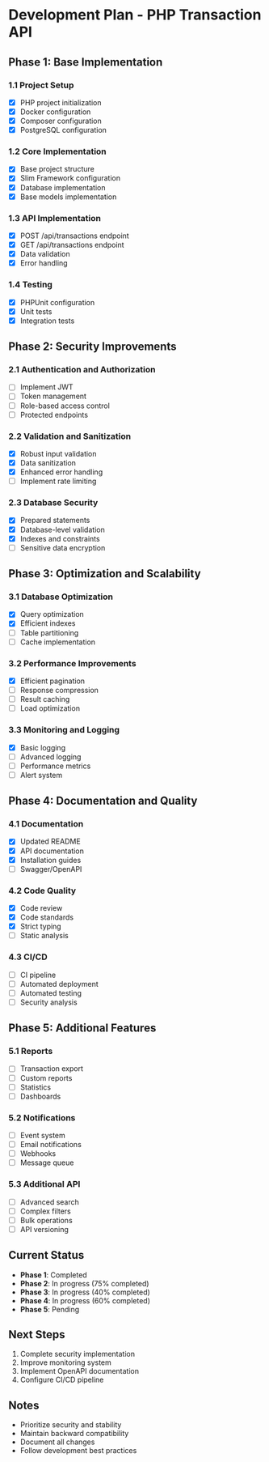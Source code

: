 # Development Plan - PHP Transaction API

## Phase 1: Base Implementation 

### 1.1 Project Setup 
- [x] PHP project initialization
- [x] Docker configuration
- [x] Composer configuration
- [x] PostgreSQL configuration

### 1.2 Core Implementation 
- [x] Base project structure
- [x] Slim Framework configuration
- [x] Database implementation
- [x] Base models implementation

### 1.3 API Implementation 
- [x] POST /api/transactions endpoint
- [x] GET /api/transactions endpoint
- [x] Data validation
- [x] Error handling

### 1.4 Testing 
- [x] PHPUnit configuration
- [x] Unit tests
- [x] Integration tests

## Phase 2: Security Improvements 

### 2.1 Authentication and Authorization
- [ ] Implement JWT
- [ ] Token management
- [ ] Role-based access control
- [ ] Protected endpoints

### 2.2 Validation and Sanitization
- [x] Robust input validation
- [x] Data sanitization
- [x] Enhanced error handling
- [ ] Implement rate limiting

### 2.3 Database Security
- [x] Prepared statements
- [x] Database-level validation
- [x] Indexes and constraints
- [ ] Sensitive data encryption

## Phase 3: Optimization and Scalability 

### 3.1 Database Optimization
- [x] Query optimization
- [x] Efficient indexes
- [ ] Table partitioning
- [ ] Cache implementation

### 3.2 Performance Improvements
- [x] Efficient pagination
- [ ] Response compression
- [ ] Result caching
- [ ] Load optimization

### 3.3 Monitoring and Logging
- [x] Basic logging
- [ ] Advanced logging
- [ ] Performance metrics
- [ ] Alert system

## Phase 4: Documentation and Quality 

### 4.1 Documentation
- [x] Updated README
- [x] API documentation
- [x] Installation guides
- [ ] Swagger/OpenAPI

### 4.2 Code Quality
- [x] Code review
- [x] Code standards
- [x] Strict typing
- [ ] Static analysis

### 4.3 CI/CD
- [ ] CI pipeline
- [ ] Automated deployment
- [ ] Automated testing
- [ ] Security analysis

## Phase 5: Additional Features 

### 5.1 Reports
- [ ] Transaction export
- [ ] Custom reports
- [ ] Statistics
- [ ] Dashboards

### 5.2 Notifications
- [ ] Event system
- [ ] Email notifications
- [ ] Webhooks
- [ ] Message queue

### 5.3 Additional API
- [ ] Advanced search
- [ ] Complex filters
- [ ] Bulk operations
- [ ] API versioning

## Current Status

- **Phase 1**:  Completed
- **Phase 2**:  In progress (75% completed)
- **Phase 3**:  In progress (40% completed)
- **Phase 4**:  In progress (60% completed)
- **Phase 5**:  Pending

## Next Steps

1. Complete security implementation
2. Improve monitoring system
3. Implement OpenAPI documentation
4. Configure CI/CD pipeline

## Notes

- Prioritize security and stability
- Maintain backward compatibility
- Document all changes
- Follow development best practices
